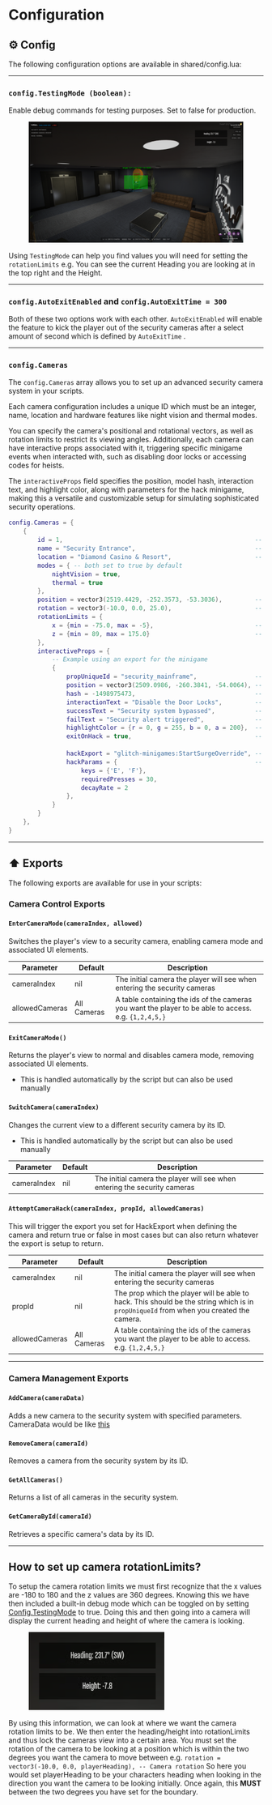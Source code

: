 # Configuration

## ⚙️ Config

The following configuration options are available in shared/config.lua:

***

### `config.TestingMode (boolean):`&#xD;

Enable debug commands for testing purposes. Set to false for production.

<figure><img src="../../.gitbook/assets/218_20250512224411_1.png" alt=""><figcaption></figcaption></figure>

Using `TestingMode` can help you find values you will need for setting the `rotationLimits`  e.g. You can see the current Heading you are looking at in the top right and the Height.&#x20;

***

### `config.AutoExitEnabled` and `config.AutoExitTime = 300`&#x20;

Both of these two options work with each other. `AutoExitEnabled` will enable the feature to kick the player out of the security cameras after a select amount of second which is defined by `AutoExitTime` .&#x20;

***

### `config.Cameras`

The `config.Cameras` array allows you to set up an advanced security camera system in your scripts.

Each camera configuration includes a unique ID which must be an integer, name, location and hardware features like night vision and thermal modes.&#x20;

You can specify the camera's positional and rotational vectors, as well as rotation limits to restrict its viewing angles. Additionally, each camera can have interactive props associated with it, triggering specific minigame events when interacted with, such as disabling door locks or accessing codes for heists.

The `interactiveProps` field specifies the position, model hash, interaction text, and highlight color, along with parameters for the hack minigame, making this a versatile and customizable setup for simulating sophisticated security operations.&#x20;

```lua
config.Cameras = {
    {
        id = 1,                                                     -- Unique ID for the camera
        name = "Security Entrance",                                 -- Camera name
        location = "Diamond Casino & Resort",                       -- Location of the camera
        modes = { -- both set to true by default
            nightVision = true,
            thermal = true
        },
        position = vector3(2519.4429, -252.3573, -53.3036),         -- Camera position
        rotation = vector3(-10.0, 0.0, 25.0),                       -- Camera rotation
        rotationLimits = {
            x = {min = -75.0, max = -5},                            -- Vertical limits
            z = {min = 89, max = 175.0}                             -- Horizontal limits
        },
        interactiveProps = {
            -- Example using an export for the minigame
            {
                propUniqueId = "security_mainframe",                -- Unique ID for the prop
                position = vector3(2509.0986, -260.3841, -54.0064), -- Prop position
                hash = -1498975473,                                 -- Hash of the prop model
                interactionText = "Disable the Door Locks",         -- Text displayed when interacting with the prop
                successText = "Security system bypassed",           -- Text displayed on success
                failText = "Security alert triggered",              -- Text displayed on failure
                highlightColor = {r = 0, g = 255, b = 0, a = 200},  -- Color of the highlight
                exitOnHack = true,                                  -- Setting this to False will keep the player in the camera after doing a hack
                
                hackExport = "glitch-minigames:StartSurgeOverride", -- Export to call for hack minigame
                hackParams = {                                      -- Parameters for the hack minigame
                    keys = {'E', 'F'},
                    requiredPresses = 30,
                    decayRate = 2
                },
            }
        }
    },
}
```

***

## ⬆️ Exports

The following exports are available for use in your scripts:

### Camera Control Exports

#### `EnterCameraMode(cameraIndex, allowed)`

Switches the player's view to a security camera, enabling camera mode and associated UI elements.

| Parameter      | Default     | Description                                                                                           |
| -------------- | ----------- | ----------------------------------------------------------------------------------------------------- |
| cameraIndex    | nil         | The initial camera the player will see when entering the security cameras                             |
| allowedCameras | All Cameras | A table containing the ids of the cameras you want the player to be able to access. e.g. `{1,2,4,5,}` |

#### `ExitCameraMode()`

Returns the player's view to normal and disables camera mode, removing associated UI elements.

* This is handled automatically by the script but can also be used manually

#### `SwitchCamera(cameraIndex)`

Changes the current view to a different security camera by its ID.&#x20;

* This is handled automatically by the script but can also be used manually

| Parameter   | Default | Description                                                               |
| ----------- | ------- | ------------------------------------------------------------------------- |
| cameraIndex | nil     | The initial camera the player will see when entering the security cameras |

#### `AttemptCameraHack(cameraIndex, propId, allowedCameras)`

This will trigger the export you set for HackExport when defining the camera and return true or false in most cases but can also return whatever the export is setup to return.

| Parameter      | Default     | Description                                                                                                                            |
| -------------- | ----------- | -------------------------------------------------------------------------------------------------------------------------------------- |
| cameraIndex    | nil         | The initial camera the player will see when entering the security cameras                                                              |
| propId         | nil         | The prop which the player will be able to hack. This should be the string which is in `propUniqueId` from when you created the camera. |
| allowedCameras | All Cameras | A table containing the ids of the cameras you want the player to be able to access. e.g. `{1,2,4,5,}`                                  |

***

### Camera Management Exports

#### `AddCamera(cameraData)`

Adds a new camera to the security system with specified parameters. CameraData would be like [this](configuration.md#config.cameras)

#### `RemoveCamera(cameraId)`

Removes a camera from the security system by its ID.

#### `GetAllCameras()`

Returns a list of all cameras in the security system.

#### `GetCameraById(cameraId)`

Retrieves a specific camera's data by its ID.

***

## How to set up camera rotationLimits?

To setup the camera rotation limits we must first recognize that the x values are -180 to 180 and the z values are 360 degrees. Knowing this we have then included a built-in debug mode which can be toggled on by setting [Config.TestingMode](configuration.md#config.testingmode-boolean) to true. Doing this and then going into a camera will display the current heading and height of where the camera is looking.

<figure><img src="../../.gitbook/assets/image.png" alt=""><figcaption></figcaption></figure>

By using this information, we can look at where we want the camera rotation limits to be. We then enter the heading/height into rotationLimits and thus lock the cameras view into a certain area. You must set the rotation of the camera to be looking at a position which is within the two degrees you want the camera to move between e.g. `rotation = vector3(-10.0, 0.0, playerHeading), -- Camera rotation` So here you would set playerHeading to be your characters heading when looking in the direction you want the camera to be looking initially. Once again, this **MUST** between the two degrees you have set for the boundary.

